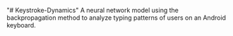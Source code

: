 "# Keystroke-Dynamics" 
A neural network model using the backpropagation method to analyze typing patterns of users on an Android keyboard.
